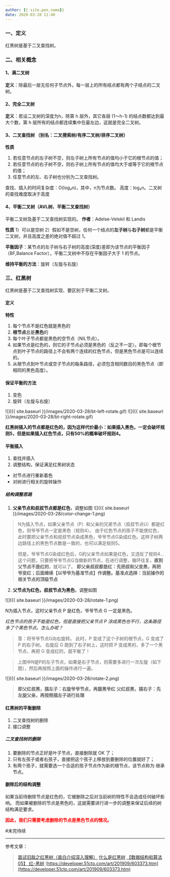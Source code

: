 ```yaml
---
author: {{ site.pen_name}}
date: 2020-03-28 11:40
---
```



### 一、定义
红黑树是基于二叉查找树。

### 二、相关概念

#### 1、满二叉树
**定义**：除最后一层无任何子节点外，每一层上的所有结点都有两个子结点的二叉树。

#### 2、完全二叉树
**定义**：若设二叉树的深度为h，除第 h 层外，其它各层 (1～h-1) 的结点数都达到最大个数，第 h 层所有的结点都连续集中在最左边，这就是完全二叉树。

#### 3、二叉查找树 （别名：二叉搜索树/有序二叉树/排序二叉树）

**性质**
1. 若任意节点的左子树不空，则左子树上所有节点的值均小于它的根节点的值；
2. 若任意节点的右子树不空，则右子树上所有节点的值均大于或等于它的根节点的值；
3. 任意节点的左、右子树也分别为二叉查找树。

查找、插入的时间复杂度：O(log₂n)，其中，n为节点数。
高度：log₂n。二叉树的查找难度取决于高度

#### 4、平衡二叉树（AVL树、平衡二叉查找树）
平衡二叉树及基于二叉查找树实现的。
**作者**：Adelse-Velskil 和 Landis

**性质**
1）可以是空树
2）假如不是空树，任何一个结点的**左子树**与**右子树**都是平衡二叉树，并且高度之差的绝对值不超过 1。

**平衡因子**：某节点的左子树与右子树的高度(深度)差即为该节点的平衡因子（BF,Balance Factor），平衡二叉树中不存在平衡因子大于 1 的节点。

**维持平衡的方法**：旋转（左旋与右旋）


### 三、红黑树

红黑树是基于二叉查找树实现、要区别于平衡二叉树。

#### 定义

**特性**
1. 每个节点不是红色就是黑色的
2. **根节点**总是**黑色**的
3. 每个叶子节点都是黑色的空节点（NIL节点）。
4. 如果节点是红色的，则它的子节点必须是黑色的（反之不一定）。即每个根节点到叶子节点的路径上不会有两个连续的红色节点，但是黑色节点是可以连续的。
5. 从根节点到叶节点或空子节点的每条路径，必须包含相同数目的黑色节点（即相同的黑色高度）。

#### 保证平衡的方法

1. 变色
2. 旋转（左旋与右旋）

![]({{ site.baseurl }}/images/2020-03-28/bt-left-rotate.gif)
![]({{ site.baseurl }}/images/2020-03-28/bt-right-rotate.gif)

**红黑树插入的节点都是红色的，因为这样代价最小：如果插入黑色，一定会破坏规则5，但是如果插入红色节点，只有50%的概率破坏规则4。**

#### 平衡插入
1. 查找并插入
2. 调整结构，保证满足红黑树状态
- 对节点进行重新着色
- 对树进行相关的旋转操作

##### 结构调整思路
1. **父亲节点和叔叔节点都是红色**，调整如图
![]({{ site.baseurl }}/images/2020-03-28/color-change-1.png)

> N为插入节点，如果父亲节点（P）和父亲的兄弟节点（叔叔节点U）都是红色，则爷爷节点一定是黑色（规则4）。
> 由于红色节点的孩子不能使红色，此时要把父亲节点和叔叔节点染成黑色，爷爷节点G染成红色。这样子树两边路径上的黑色节点数是一致的，也可以满足规则5。
>
> 但是，爷爷节点G染成红色后，G的父亲节点如果是红色，又违反了规则4...
> 这个问题，只要把爷爷节点G当做新的节点，在进行调整，循环往复，**直到父节点不是红的**，就可以了。
> **即父亲叔叔都是红：先把叔和父变黑，再把爷变红；后面继续【以爷爷为基准节点】作调整。基准点选择：当前操作的相关节点的顶级节点**

2. **父节点为红色，叔叔节点为黑色**，调整如图

![]({{ site.baseurl }}/images/2020-03-28/rotate-1.png)

N为插入节点，这时父亲节点 P 是红色，爷爷节点 G 一定是黑色。

*红色节点的孩子不能是红色，但是直接把父亲节点 P 涂成黑色也不行，这条路径多了个黑色节点。怎么办呢？*

>答：将爷爷节点G向右旋转。
此时，P 变成了这个子树的根节点，G 变成了 P 的右子树。
>右旋后 G 跑到了右子树上，这时把 P 变成黑的，多了一个黑节点，再把 G 变成红的，就平衡了！

>上图中N是P的左子节点，如果是右子节点，则需要多进行一次左旋（如下图），然后再按照上面的操作进行一遍。

![]({{ site.baseurl }}/images/2020-03-28/rotate-2.png)

> **即父红叔黑，插左子：右旋爷爷节点，再腹黑爷红**
> **父红叔黑，插右子：先左旋父亲，再按照插左子进行处理**

#### 红黑树的平衡删除
1. 二叉查找树的删除
2. 接口调整

##### 二叉查找树的删除
1. 要删除的节点正好是叶子节点，直接删除就 OK 了；
2. 只有左孩子或者右孩子，直接把这个孩子上移放到要删除的位置就好了；
3. 有两个孩子，就需要选一个合适的孩子节点作为新的根节点，该节点称为 继承节点。

#### 删除后的结构调整
如果当前待删除节点是红色的，它被删除之后对当前树的特性不会造成任何破坏影响。
而如果被删除的节点是黑色的，这就需要进行进一步的调整来保证后续的树结构满足要求。

<span style="color: #FF0000;font-weight: bold;">因此，我们只需要考虑删除的节点是黑色节点的情况。</span>

#未完待续

----
参考文章：

>[面试旧敌之红黑树（直白介绍深入理解）](https://juejin.im/entry/58371f13a22b9d006882902d#%E7%BA%A2%E9%BB%91%E6%A0%91%E7%9A%84%E5%B9%B3%E8%A1%A1%E6%8F%92%E5%85%A5)
>[什么是红黑树](https://zhuanlan.zhihu.com/p/31805309)
>[【数据结构和算法05】 红-黑树](https://blog.csdn.net/eson_15/article/details/51144079)
>[https://developer.51cto.com/art/201909/603373.htm](https://developer.51cto.com/art/201909/603373.htm)




